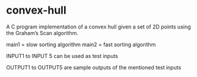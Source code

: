 # convex-hull
A C program implementation of a convex hull given a set of 2D points using the Graham’s Scan algorithm.

main1 = slow sorting algorithm main2 = fast sorting algorithm

INPUT1 to INPUT 5 can be used as test inputs

OUTPUT1 to OUTPUT5 are sample outputs of the mentioned test inputs
